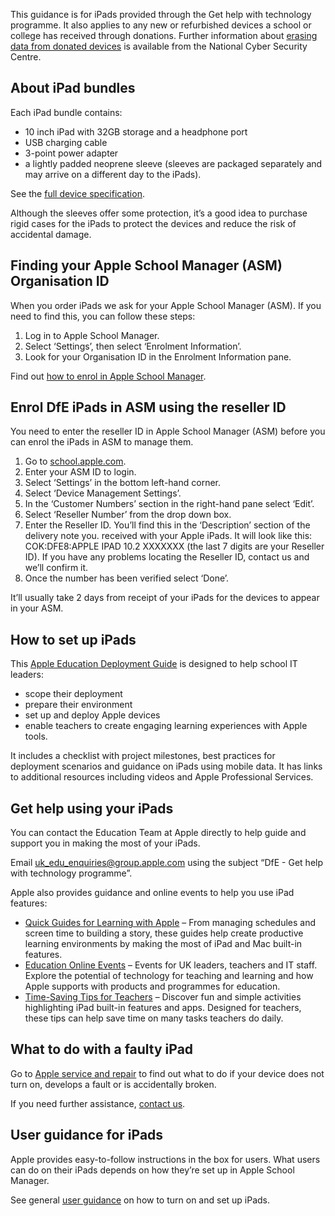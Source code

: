 This guidance is for iPads provided through the Get help with technology programme. It
also applies to any new or refurbished devices a school or college has received through
donations. Further information about
[erasing data from donated devices](https://www.ncsc.gov.uk/blog-post/erasing-data-from-donated-devices)
is available from
the National Cyber Security Centre.

## About iPad bundles

Each iPad bundle contains:

* 10 inch iPad with 32GB storage and a headphone port
* USB charging cable
* 3-point power adapter
* a lightly padded neoprene sleeve (sleeves are packaged separately and may arrive
on a different day to the iPads).

See the [full device specification](/devices/device-specification).

Although the sleeves offer some protection, it&rsquo;s a good idea to purchase rigid  cases for the
iPads to protect the devices and reduce the risk of accidental damage.

## Finding your Apple School Manager (ASM) Organisation ID

When you order iPads we ask for your Apple School Manager (ASM). If you need to find
this, you can follow these steps:

1. Log in to Apple School Manager.
1. Select &lsquo;Settings&rsquo;, then select &lsquo;Enrolment Information&rsquo;.
1. Look for your Organisation ID in the Enrolment Information pane.

Find out [how to enrol in Apple School Manager](https://support.apple.com/en-gb/guide/apple-school-manager/apd402206497/web).

## Enrol DfE iPads in ASM using the reseller ID

You need to enter the reseller ID in Apple School Manager (ASM) before you can enrol the
iPads in ASM to manage them.

1. Go to [school.apple.com](https://school.apple.com).
1. Enter your ASM ID to login.
1. Select &lsquo;Settings&rsquo; in the bottom left-hand corner.
1. Select &lsquo;Device Management Settings&rsquo;.
1. In the &lsquo;Customer Numbers&rsquo; section in the right-hand pane select &lsquo;Edit&rsquo;.
1. Select &lsquo;Reseller Number&rsquo; from the drop down box.
1. Enter the Reseller ID. You&rsquo;ll find this in the &lsquo;Description&rsquo; section of the delivery note you.
received with your Apple iPads. It will look like this: COK:DFE8:APPLE IPAD 10.2 XXXXXXX (the last 7 digits are your Reseller ID). If you have any problems locating the
Reseller ID, contact us and we&rsquo;ll confirm it.
1. Once the number has been verified select &lsquo;Done&rsquo;.

It’ll usually take 2 days from receipt of your iPads for the devices to appear in your ASM.

## How to set up iPads

This [Apple Education Deployment Guide](https://support.apple.com/en-gb/guide/deployment-education/welcome/web) is designed to help school IT leaders:

* scope their deployment
* prepare their environment
* set up and deploy Apple devices
* enable teachers to create engaging learning experiences with Apple tools.

It includes a checklist with project milestones, best practices for deployment scenarios and
guidance on iPads using mobile data. It has links to additional resources including videos
and Apple Professional Services.

## Get help using your iPads

You can contact the Education Team at Apple directly to help guide and support you in
making the most of your iPads.

Email [uk\_edu\_enquiries@group.apple.com](mailto:uk_edu_enquiries@group.apple.com?subject=DfE%20-%20Get%20help%20with%20technology%20programme) using the subject &ldquo;DfE - Get help with technology programme&rdquo;.

Apple also provides guidance and online events to help you use iPad features:

* [Quick Guides for Learning with Apple](https://education-static.apple.com/learning-with-apple/apple-quick-guides.pdf) &ndash; From managing schedules and screen time
to building a story, these guides help create productive learning environments by
making the most of iPad and Mac built-in features.
* [Education Online Events](https://events.apple.com/content/events/emeia/gb/en/default.html?token=7ZjTgsSqK5CjU9XqowzkH2rQJd12N7I94OWog7qfI1O4kJjfxRCtZLPSfb_QRfID8Pvjeyy_HgFJBlBfMlFHrKWaG6hsWMRImRg8RqQQoYQ&a=1&l=e) &ndash; Events for UK leaders, teachers and IT staff. Explore
the potential of technology for teaching and learning and how Apple supports with
products and programmes for education.
* [Time-Saving Tips for Teachers](https://education-static.apple.com/geo/uk/education/2020/tips-for-teachers/ipad-teacher-activities.pdf) &ndash; Discover fun and simple activities highlighting
iPad built-in features and apps.  Designed for teachers, these tips can help save
time on many tasks teachers do daily.

## What to do with a faulty iPad

Go to [Apple service and repair](https://support.apple.com/en-gb/ipad/repair/service) to find out what to do if your device does not turn on,
develops a fault or is accidentally broken.

If you need further assistance, [contact us](/get-support).

## User guidance for iPads

Apple provides easy-to-follow instructions in the box for users. What users can do on their
iPads depends on how they&rsquo;re set up in Apple School Manager.

See general [user guidance](https://support.apple.com/guide/ipad/turn-on-and-set-up-ipad995bb83d/ipados) on how to turn on and set up iPads.

